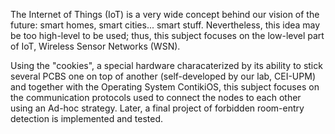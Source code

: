 The Internet of Things (IoT) is a very wide concept behind our vision of the future: smart homes, smart cities... smart stuff. Nevertheless, this idea may be too high-level to be used; thus, this subject focuses on the low-level part of IoT, Wireless Sensor Networks (WSN).

Using the "cookies", a special hardware characaterized by its ability to stick several PCBS one on top of another (self-developed by our lab, CEI-UPM) and together with the Operating System ContikiOS, this subject focuses on the communication protocols used to connect the nodes to each other using an Ad-hoc strategy. Later, a final project of forbidden room-entry detection is implemented and tested.
